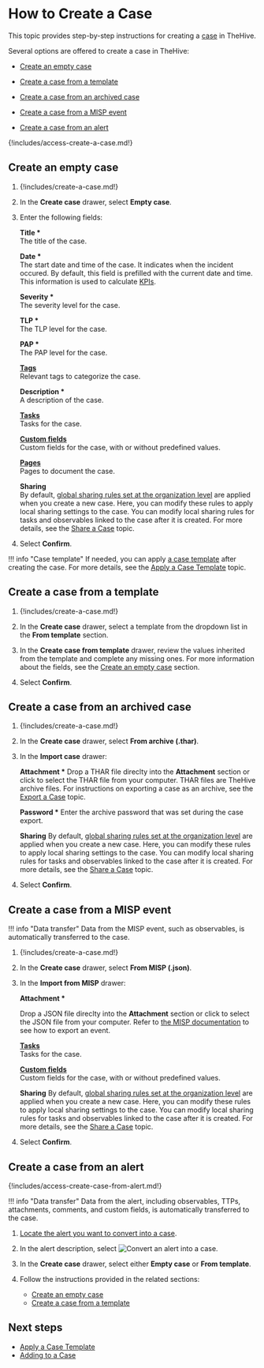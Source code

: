 # How to Create a Case

This topic provides step-by-step instructions for creating a [case](../cases/about-a-case.md) in TheHive.

Several options are offered to create a case in TheHive:

* [Create an empty case](#create-an-empty-case)

* [Create a case from a template](#create-a-case-from-a-template)

* [Create a case from an archived case](#create-a-case-from-an-archived-case)

* [Create a case from a MISP event](#create-a-case-from-a-misp-event)

* [Create a case from an alert](#create-a-case-from-an-alert)

{!includes/access-create-a-case.md!}

## Create an empty case

1. {!includes/create-a-case.md!}

2. In the **Create case** drawer, select **Empty case**.

3. Enter the following fields:

    **Title \***  
    The title of the case.

    **Date \***  
    The start date and time of the case. It indicates when the incident occured. By default, this field is prefilled with the current date and time. This information is used to calculate [KPIs](../../../user-guides/indicators.md).

    **Severity \***  
    The severity level for the case.

    **TLP \***  
    The TLP level for the case.

    **PAP \***  
    The PAP level for the case.

    **[Tags](../../organization/configure-organization/manage-custom-tags/about_custom_tags.md)**  
    Relevant tags to categorize the case.

    **Description \***  
    A description of the case.

    **[Tasks](../tasks/about-tasks.md)**  
    Tasks for the case.

    **[Custom fields](../../../administration/custom-fields/about-custom-fields.md)**  
    Custom fields for the case, with or without predefined values.

    **[Pages](../../../../thehive/how-to/knowledge-base.md#case-pages)**  
    Pages to document the case.

    **Sharing**  
    By default, [global sharing rules set at the organization level](../../../administration/organizations/about-organizations-sharing-rules.md#global-sharing-rules) are applied when you create a new case. Here, you can modify these rules to apply local sharing settings to the case. You can modify local sharing rules for tasks and observables linked to the case after it is created. For more details, see the [Share a Case](../cases/share-a-case.md) topic.

4. Select **Confirm**.

!!! info "Case template"
    If needed, you can apply [a case template](../../organization/configure-organization/manage-templates/case-templates/about-case-templates.md) after creating the case. For more details, see the [Apply a Case Template](../cases/apply-a-case-template.md) topic.

## Create a case from a template

1. {!includes/create-a-case.md!}

2. In the **Create case** drawer, select a template from the dropdown list in the **From template** section.

3. In the **Create case from template** drawer, review the values inherited from the template and complete any missing ones. For more information about the fields, see the [Create an empty case](#create-an-empty-case) section.

4. Select **Confirm**.

## Create a case from an archived case

1. {!includes/create-a-case.md!}

2. In the **Create case** drawer, select **From archive (.thar)**.

3. In the **Import case** drawer:

    **Attachment \***
    Drop a THAR file direclty into the **Attachment** section or click to select the THAR file from your computer. THAR files are TheHive archive files. For instructions on exporting a case as an archive, see the [Export a Case](export-a-case.md) topic.

    **Password \***
    Enter the archive password that was set during the case export.

    **Sharing**
    By default, [global sharing rules set at the organization level](../../../administration/organizations/about-organizations-sharing-rules.md#global-sharing-rules) are applied when you create a new case. Here, you can modify these rules to apply local sharing settings to the case. You can modify local sharing rules for tasks and observables linked to the case after it is created. For more details, see the [Share a Case](../cases/share-a-case.md) topic.

4. Select **Confirm**.

## Create a case from a MISP event

!!! info "Data transfer"
    Data from the MISP event, such as observables, is automatically transferred to the case.

1. {!includes/create-a-case.md!}

2. In the **Create case** drawer, select **From MISP (.json)**.

3. In the **Import from MISP** drawer:

    **Attachment \***

    Drop a JSON file direclty into the **Attachment** section or click to select the JSON file from your computer. Refer to [the MISP documentation](https://github.com/MISP/misp-book) to see how to export an event.

    **[Tasks](../tasks/about-tasks.md)**  
    Tasks for the case.

    **[Custom fields](../../../administration/custom-fields/about-custom-fields.md)**  
    Custom fields for the case, with or without predefined values.

    **Sharing**
    By default, [global sharing rules set at the organization level](../../../administration/organizations/about-organizations-sharing-rules.md#global-sharing-rules) are applied when you create a new case. Here, you can modify these rules to apply local sharing settings to the case. You can modify local sharing rules for tasks and observables linked to the case after it is created. For more details, see the [Share a Case](../cases/share-a-case.md) topic.

4. Select **Confirm**.

## Create a case from an alert

{!includes/access-create-case-from-alert.md!}

!!! info "Data transfer"
    Data from the alert, including observables, TTPs, attachments, comments, and custom fields, is automatically transferred to the case.

1. [Locate the alert you want to convert into a case](../alerts/search-for-alerts/find-an-alert.md).

2. In the alert description, select ![Convert an alert into a case](/thehive/images/user-guides/analyst-corner/cases/convert-alert-into-case.png).

3. In the **Create case** drawer, select either **Empty case** or **From template**.

4. Follow the instructions provided in the related sections:

    * [Create an empty case](#create-an-empty-case)
    * [Create a case from a template](#create-a-case-from-a-template)

## Next steps

* [Apply a Case Template](apply-a-case-template.md)
* [Adding to a Case](adding_to_a_case.md)